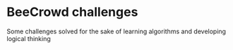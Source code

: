 # BeeCrowd challenges

Some challenges solved for the sake of learning algorithms and developing logical thinking